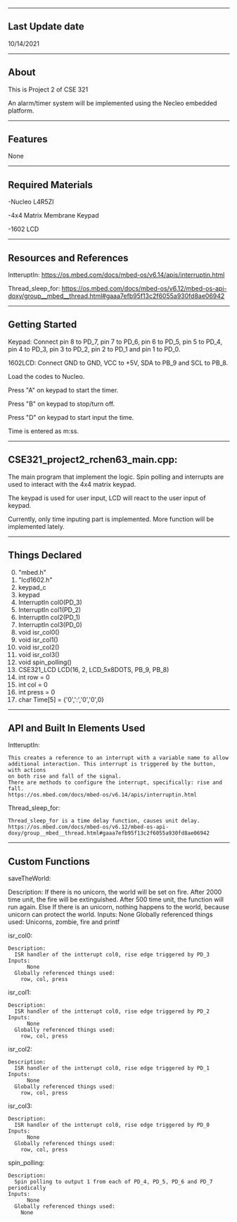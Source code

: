 -------------------
Last Update date
-------------------
10/14/2021

-------------------
About
-------------------
This is Project 2 of CSE 321

An alarm/timer system will be implemented using the Necleo embedded platform.


--------------------
Features
--------------------
None


--------------------
Required Materials
--------------------
-Nucleo L4R5ZI

-4x4 Matrix Membrane Keypad

-1602 LCD


--------------------
Resources and References
--------------------

IntteruptIn: https://os.mbed.com/docs/mbed-os/v6.14/apis/interruptin.html

Thread_sleep_for: https://os.mbed.com/docs/mbed-os/v6.12/mbed-os-api-doxy/group__mbed__thread.html#gaaa7efb95f13c2f6055a930fd8ae06942


--------------------
Getting Started
--------------------
Keypad: Connect pin 8 to PD_7, pin 7 to PD_6, pin 6 to PD_5, pin 5 to PD_4, pin 4 to PD_3, pin 3 to PD_2, pin 2 to PD_1  and pin 1 to PD_0.

1602LCD: Connect GND to GND, VCC to +5V, SDA to PB_9 and SCL to PB_8.

Load the codes to Nucleo.

Press "A" on keypad to start the timer.

Press "B" on keypad to stop/turn off.

Press "D" on keypad to start input the time.

Time is entered as m:ss.


--------------------
CSE321_project2_rchen63_main.cpp:
--------------------
The main program that implement the logic. Spin polling and interrupts are used to interact with the 4x4 matrix keypad. 

The keypad is used for user input, LCD will react to the user input of keypad.

Currently, only time inputing part is implemented. More function will be implemented lately.


----------
Things Declared
----------
0. "mbed.h"
1. "lcd1602.h"
2. keypad_c
3. keypad
4. InterruptIn col0(PD_3)
5. InterruptIn col1(PD_2)
6. InterruptIn col2(PD_1)
7. InterruptIn col3(PD_0)
8. void isr_col0()
9. void isr_col1()
10. void isr_col2()
11. void isr_col3()
12. void spin_polling()
13. CSE321_LCD LCD(16, 2, LCD_5x8DOTS, PB_9, PB_8)
14. int row = 0
15. int col = 0
16. int press = 0
17. char Time[5] = {'0',':','0','0',0}


----------
API and Built In Elements Used
----------
IntteruptIn: 

    This creates a reference to an interrupt with a variable name to allow
    additional interaction. This interrupt is triggered by the button, with actions
    on both rise and fall of the signal.
    There are methods to configure the interrupt, specifically: rise and fall.
    https://os.mbed.com/docs/mbed-os/v6.14/apis/interruptin.html

Thread_sleep_for:

    Thread_sleep_for is a time delay function, causes unit delay.
    https://os.mbed.com/docs/mbed-os/v6.12/mbed-os-api-doxy/group__mbed__thread.html#gaaa7efb95f13c2f6055a930fd8ae06942


----------
Custom Functions
----------
saveTheWorld:

  Description:
	    If there is no unicorn, the world will be set on fire.
        After 2000 time unit, the fire will be extinguished.
        After 500 time unit, the function will run again.
        Else If there is an unicorn, nothing happens to the world, because unicorn can protect the world.
	Inputs:
		  None
	Globally referenced things used:
	    Unicorns, zombie, fire and printf

isr_col0:

    Description:
      ISR handler of the intterupt col0, rise edge triggered by PD_3
    Inputs:
		  None
	  Globally referenced things used:
	    row, col, press
      
isr_col1:

    Description:
      ISR handler of the intterupt col0, rise edge triggered by PD_2
    Inputs:
		  None
	  Globally referenced things used:
	    row, col, press
      
isr_col2:

    Description:
      ISR handler of the intterupt col0, rise edge triggered by PD_1
    Inputs:
		  None
	  Globally referenced things used:
	    row, col, press

isr_col3:

    Description:
      ISR handler of the intterupt col0, rise edge triggered by PD_0
    Inputs:
		  None
	  Globally referenced things used:
	    row, col, press

spin_polling:

    Description:
      Spin polling to output 1 from each of PD_4, PD_5, PD_6 and PD_7 periodically
    Inputs:
		  None
	  Globally referenced things used:
	    None
